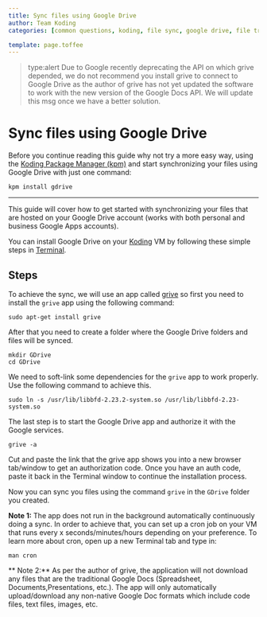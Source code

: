 ```yaml
---
title: Sync files using Google Drive
author: Team Koding
categories: [common questions, koding, file sync, google drive, file transfer]

template: page.toffee
---
```

> type:alert
> Due to Google recently deprecating the API on which grive depended, we do not
> recommend you install grive to connect to Google Drive as the author of grive
> has not yet updated the software to work with the new version of the Google
> Docs API. We will update this msg once we have a better solution.

# Sync files using Google Drive

Before you continue reading this guide why not try a more easy way, using the [Koding Package Manager (kpm)](http://learn.koding.com/guides/getting-started-kpm/) and start synchronizing your files using Google Drive with just one command:

```
kpm install gdrive
```

***

This guide will cover how to get started with synchronizing your files that are hosted on your Google Drive account (works
with both personal and business Google Apps accounts).

You can install Google Drive on your [Koding](https://koding.com) VM by following these simple steps in [Terminal](https://koding.com/Terminal).

## Steps
To achieve the sync, we will use an app called [grive](http://www.lbreda.com/grive/) so first you need to install the `grive` app using the following command:

```
sudo apt-get install grive
```

After that you need to create a folder where the Google Drive folders and files will be synced.

```
mkdir GDrive
cd GDrive
```

We need to soft-link some dependencies for the `grive` app to work properly. Use the following command to achieve this.

```
sudo ln -s /usr/lib/libbfd-2.23.2-system.so /usr/lib/libbfd-2.23-system.so
```

The last step is to start the Google Drive app and authorize it with the Google services.

```
grive -a
```

Cut and paste the link that the grive app shows you into a new browser tab/window to get an authorization code.
Once you have an auth code, paste it back in the Terminal window to continue the installation process.

Now you can sync you files using the command `grive` in the `GDrive` folder you created.

**Note 1:** The app does not run in the background automatically continuously doing a sync. In order to achieve that, you can set up a cron job on your VM that runs every x seconds/minutes/hours depending on your preference. To learn more about cron, open up a new Terminal tab and type in:

```
man cron
```

** Note 2:** As per the author of grive, the application will not download any files that are the traditional Google Docs (Spreadsheet, Documents,Presentations, etc.). The app will only automatically upload/download any non-native Google Doc formats which include code files, text files, images, etc.
